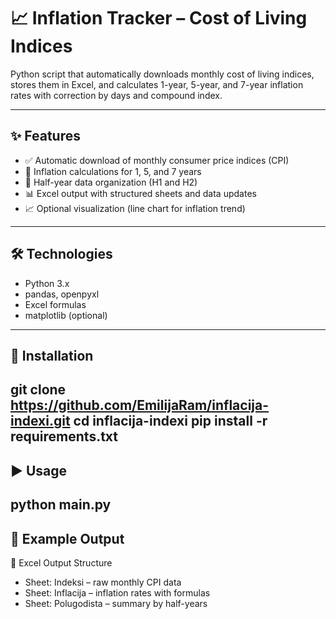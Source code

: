 # 📈 Inflation Tracker – Cost of Living Indices

Python script that automatically downloads monthly cost of living indices, stores them in Excel, and calculates 1-year, 5-year, and 7-year inflation rates with correction by days and compound index.

---

## ✨ Features

- ✅ Automatic download of monthly consumer price indices (CPI)
- 🧮 Inflation calculations for 1, 5, and 7 years
- 📅 Half-year data organization (H1 and H2)
- 📊 Excel output with structured sheets and data updates
- 📈 Optional visualization (line chart for inflation trend)

---

## 🛠️ Technologies

- Python 3.x  
- pandas, openpyxl  
- Excel formulas  
- matplotlib (optional)

---

## 🚀 Installation

git clone https://github.com/EmilijaRam/inflacija-indexi.git
cd inflacija-indexi
pip install -r requirements.txt
---

## ▶️ Usage
python main.py
---

## 📸 Example Output
🧾 Excel Output Structure
   - Sheet: Indeksi – raw monthly CPI data
   - Sheet: Inflacija – inflation rates with formulas
   - Sheet: Polugodista – summary by half-years

